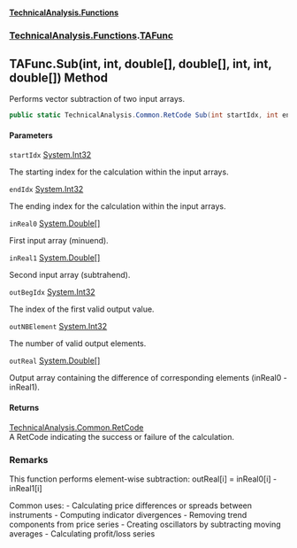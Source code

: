 #### [TechnicalAnalysis\.Functions](Atypical.TechnicalAnalysis.Functions.md 'Atypical\.TechnicalAnalysis\.Functions')
### [TechnicalAnalysis\.Functions](Atypical.TechnicalAnalysis.Functions.md#TechnicalAnalysis.Functions 'TechnicalAnalysis\.Functions').[TAFunc](TAFunc.md 'TechnicalAnalysis\.Functions\.TAFunc')

## TAFunc\.Sub\(int, int, double\[\], double\[\], int, int, double\[\]\) Method

Performs vector subtraction of two input arrays\.

```csharp
public static TechnicalAnalysis.Common.RetCode Sub(int startIdx, int endIdx, in double[] inReal0, in double[] inReal1, ref int outBegIdx, ref int outNBElement, ref double[] outReal);
```
#### Parameters

<a name='TechnicalAnalysis.Functions.TAFunc.Sub(int,int,double[],double[],int,int,double[]).startIdx'></a>

`startIdx` [System\.Int32](https://docs.microsoft.com/en-us/dotnet/api/System.Int32 'System\.Int32')

The starting index for the calculation within the input arrays\.

<a name='TechnicalAnalysis.Functions.TAFunc.Sub(int,int,double[],double[],int,int,double[]).endIdx'></a>

`endIdx` [System\.Int32](https://docs.microsoft.com/en-us/dotnet/api/System.Int32 'System\.Int32')

The ending index for the calculation within the input arrays\.

<a name='TechnicalAnalysis.Functions.TAFunc.Sub(int,int,double[],double[],int,int,double[]).inReal0'></a>

`inReal0` [System\.Double](https://docs.microsoft.com/en-us/dotnet/api/System.Double 'System\.Double')[\[\]](https://docs.microsoft.com/en-us/dotnet/api/System.Array 'System\.Array')

First input array \(minuend\)\.

<a name='TechnicalAnalysis.Functions.TAFunc.Sub(int,int,double[],double[],int,int,double[]).inReal1'></a>

`inReal1` [System\.Double](https://docs.microsoft.com/en-us/dotnet/api/System.Double 'System\.Double')[\[\]](https://docs.microsoft.com/en-us/dotnet/api/System.Array 'System\.Array')

Second input array \(subtrahend\)\.

<a name='TechnicalAnalysis.Functions.TAFunc.Sub(int,int,double[],double[],int,int,double[]).outBegIdx'></a>

`outBegIdx` [System\.Int32](https://docs.microsoft.com/en-us/dotnet/api/System.Int32 'System\.Int32')

The index of the first valid output value\.

<a name='TechnicalAnalysis.Functions.TAFunc.Sub(int,int,double[],double[],int,int,double[]).outNBElement'></a>

`outNBElement` [System\.Int32](https://docs.microsoft.com/en-us/dotnet/api/System.Int32 'System\.Int32')

The number of valid output elements\.

<a name='TechnicalAnalysis.Functions.TAFunc.Sub(int,int,double[],double[],int,int,double[]).outReal'></a>

`outReal` [System\.Double](https://docs.microsoft.com/en-us/dotnet/api/System.Double 'System\.Double')[\[\]](https://docs.microsoft.com/en-us/dotnet/api/System.Array 'System\.Array')

Output array containing the difference of corresponding elements \(inReal0 \- inReal1\)\.

#### Returns
[TechnicalAnalysis\.Common\.RetCode](https://docs.microsoft.com/en-us/dotnet/api/TechnicalAnalysis.Common.RetCode 'TechnicalAnalysis\.Common\.RetCode')  
A RetCode indicating the success or failure of the calculation\.

### Remarks
This function performs element\-wise subtraction:
outReal\[i\] = inReal0\[i\] \- inReal1\[i\]

Common uses:
\- Calculating price differences or spreads between instruments
\- Computing indicator divergences
\- Removing trend components from price series
\- Creating oscillators by subtracting moving averages
\- Calculating profit/loss series
